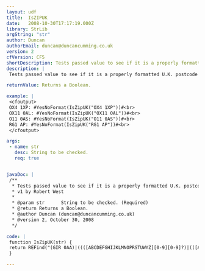 ```yaml
---
layout: udf
title:  IsZIPUK
date:   2008-10-30T17:17:19.000Z
library: StrLib
argString: "str"
author: Duncan
authorEmail: duncan@duncancumming.co.uk
version: 2
cfVersion: CF5
shortDescription: Tests passed value to see if it is a properly formatted U.K. postcode (zip code).
description: |
 Tests passed value to see if it is a properly formatted U.K. postcode (zip code).  Does not check actual validity/existence of zip code!

returnValue: Returns a Boolean.

example: |
 <cfoutput>
 OX4 1XP: #YesNoFormat(IsZipUK("OX4 1XP"))#<br>
 OX11 0AL: #YesNoFormat(IsZipUK("OX11 0AL"))#<br>
 O11 0AS: #YesNoFormat(IsZipUK("O11 0AS"))#<br>
 RG1 AP: #YesNoFormat(IsZipUK("RG1 AP"))#<br>
 </cfoutput>

args:
 - name: str
   desc: String to be checked.
   req: true


javaDoc: |
 /**
  * Tests passed value to see if it is a properly formatted U.K. postcode (zip code).
  * v1 by Robert West
  * 
  * @param str      String to be checked. (Required)
  * @return Returns a Boolean. 
  * @author Duncan (duncan@duncancumming.co.uk) 
  * @version 2, October 30, 2008 
  */

code: |
 function IsZipUK(str) {
 return REFind("(GIR 0AA)|((([ABCDEFGHIJKLMNOPRSTUWYZ][0-9][0-9]?)|(([ABCDEFGHIJKLMNOPRSTUWYZ][ABCDEFGHKLMNOPQRSTUVWXY][0-9][0-9]?)|(([ABCDEFGHIJKLMNOPRSTUWYZ][0-9][ABCDEFGHJKSTUW])|([ABCDEFGHIJKLMNOPRSTUWYZ][ABCDEFGHKLMNOPQRSTUVWXY][0-9][ABEHMNPRVWXY])))) [0-9][ABDEFGHJLNPQRSTUWXYZ]{2})", str);
 }

---
```


